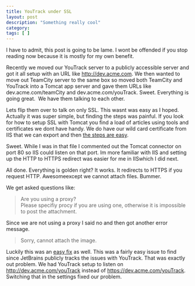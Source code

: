 ```yaml
---
title: YouTrack under SSL
layout: post
description: "Something really cool"
category:
tags: [ ]
---
```




<p>I have to admit, this post is going to be lame. I wont be offended if you stop reading now because it is mostly for my own benefit.</p>  <p>Recently we moved our YouTrack server to a publicly accessible server and got it all setup with an URL like <a href="http://dev.acme.com">http://dev.acme.com</a>. We then wanted to move out TeamCity server to the same box so moved both TeamCity and YouTrack into a Tomcat app server and gave them URLs like dev.acme.com/teamCity and dev.acme.com/youTrack. Sweet. Everything is going great.&#160; We have them talking to each other. </p>  <p>Lets flip them over to talk on only SSL. This wasnt was easy as I hoped. Actually it was super simple, but finding the steps was painful. If you look for how to setup SSL with Tomcat you find a load of articles using tools and certificates we dont have handy. We do have our wild card certificate from IIS that we can export and then <a href="http://tp.its.yale.edu/pipermail/cas/2005-July/001337.html">the steps are easy</a>. </p>  <p>Sweet. While I was in that file I commented out the Tomcat connector on port 80 so IIS could listen on that port. Im more familiar with IIS and setting up the HTTP to HTTPS redirect was easier for me in IISwhich I did next. </p>  <p>All done. Everything is golden right? It works. It redirects to HTTPS if you request HTTP. Awesomeexcept we cannot attach files. Bummer.</p>  <p>We get asked questions like:</p>  <blockquote>   <p>Are you using a proxy?     <br />Please specifiy procy if you are using one, otherwise it is impossible to post the attachment.</p> </blockquote>  <p>Since we are not using a proxy I said no and then got another error message.</p>  <blockquote>   <p>Sorry, cannot attach the image.</p> </blockquote>  <p>Luckily this was an <a href="http://youtrack.jetbrains.net/issue/JT-3522?projectKey=JT&amp;query=proxy">easy fix</a> as well. This was a fairly easy issue to find since JetBrains publicly tracks the issues with YouTrack. That was exactly out problem. We had YouTrack setup to listen on <a href="http://dev.acme.com/youTrack">http://dev.acme.com/youTrack</a> instead of <a href="https://dev.acme.com/youTrack">https://dev.acme.com/youTrack</a>. Switching that in the settings fixed our problem. </p>
